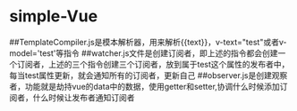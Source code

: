 # simple-Vue
##TemplateCompiler.js是模本解析器，用来解析{{text}}，v-text="test"或者v-model='test'等指令
##watcher.js文件是创建订阅者，即上述的指令都会创建一个订阅者，上述的三个指令创建三个订阅者，放到属于test这个属性的发布者中，每当test属性更新，就会通知所有的订阅者，更新自己
##observer.js是创建观察者，功能就是劫持vue的data中的数据，使用getter和setter,协调什么时候添加订阅者，什么时候让发布者通知订阅者
